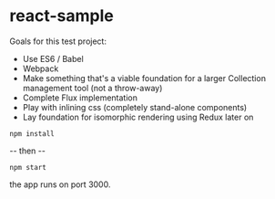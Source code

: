 # react-sample
Goals for this test project:
* Use ES6 / Babel
* Webpack
* Make something that's a viable foundation for a larger Collection management tool (not a throw-away)
* Complete Flux implementation
* Play with inlining css (completely stand-alone components)
* Lay foundation for isomorphic rendering using Redux later on

```
npm install
```
-- then --
```
npm start
```
the app runs on port 3000.
